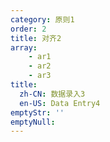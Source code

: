 ```yaml
---
category: 原则1
order: 2
title: 对齐2
array:
    - ar1
    - ar2
    - ar3
title:
  zh-CN: 数据录入3
  en-US: Data Entry4
emptyStr: ''
emptyNull:
---
```

